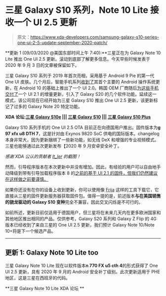 # 三星 Galaxy S10 系列，Note 10 Lite 接收一个 UI 2.5 更新

> 原文：<https://www.xda-developers.com/samsung-galaxy-s10-series-one-ui-2-5-update-september-2020-patch/>

**更新 1 (09/03/2020 @美国东部时间上午 7:40):**三星正在为 Galaxy Note 10 Lite 推出 One UI 2.5 更新。滚动到底部了解更多信息。今天早些时候发表于 2020 年 9 月 3 日的文章被保留如下。

三星 Galaxy S10 系列于 2019 年首次亮相，采用基于 Android 9 Pie 的第一代 One UI 皮肤。几个月后，智能手机系列[收到了](https://www.xda-developers.com/samsung-announces-one-ui-2-android-10-beta-galaxy-s10/)其首个主要的 Android 操作系统更新，在 Android 10 的基础上推出了一个 UI 2.0。韩国 OEM 厂商随后[为这些手机交付了](https://www.xda-developers.com/samsung-bringing-galaxy-s20-software-features-s10-note-10-plus-one-ui-21/)一个 UI 2.1 的增量更新，引入了 Galaxy S20 的几个软件功能。延续这一模式，该公司现在已经开始为三星 Galaxy S10 推出 One UI 2.5 更新，该更新标记了过多的 Galaxy Note 20 特定功能。

**XDA 论坛:[三星 Galaxy S10e](https://forum.xda-developers.com/galaxy-s10e) ||| [三星 Galaxy S10](https://forum.xda-developers.com/galaxy-s10) ||| [三星 Galaxy S10 Plus](https://forum.xda-developers.com/s10-plus)**

Galaxy S10 系列手机的 One UI 2.5 OTA 目前正在向德国用户推出。固件版本为**g 97 xfx u8 DTH 7**，这是针对由 Exynos 9820 SoC 供电的国际版本。changelog 本身非常大，因为更新捆绑了一些新功能，如无线 DeX 和增强的专业视频模式。三星也能够通过此次更新发布【2020 年 9 月安卓安全补丁。

*感谢 XDA 公认的贡献者 [It_ler](https://forum.xda-developers.com/member.php?u=4229457) 的截图！*

然而，引导程序版本在本次更新中并没有增加。因此，有经验的用户可以自由地手动降级到带有引导加载程序版本 8 的[之前的基于 UI 2.1 的固件，但我们仍然建议在这样做之前要谨慎。](https://www.xda-developers.com/samsung-galaxy-s10-plus-s10e-august-2020-security-patches-update/)

如果你还没有在你的设备上收到更新，你可以使用像 [Frija](https://forum.xda-developers.com/s10-plus/how-to/tool-frija-samsung-firmware-downloader-t3910594) 这样的工具下载它，它直接从三星的固件更新服务器获取固件包。值得一提的是，前述版本**与在美国销售的骁龙驱动的 Galaxy S10 变种**完全不兼容，因此交叉闪烁是不可行的。

如前所述，更新目前仅适用于德国用户，但三星将在未来几天内在更多欧洲国家和其他地区推出相同的产品。仅供参考，Galaxy S20 系列和 Galaxy Z Flip 的 4G 版本已经收到了来自三星的 One UI 2.5 更新，我们预计 Galaxy Note 10/Note 10+将是下一个候选产品。

* * *

## 更新 1: Galaxy Note 10 Lite too

三星 Galaxy Note 10 Lite 现在以软件版本**n 770 FX u5 cth 4**的形式获得了 One UI 2.5 更新，具有 2020 年 9 月的 Android 安全补丁级别。此次更新适用于 PHE 地区，这是三星在西班牙的代码。

**三星 Galaxy Note 10 Lite XDA 论坛 **